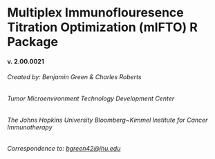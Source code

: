 # Multiplex Immunoflouresence Titration Optimization (mIFTO) R Package 
#### v. 2.00.0021
###### Created by: Benjamin Green & Charles Roberts

###### Tumor Microenvironment Technology Development Center
###### The Johns Hopkins University Bloomberg~Kimmel Institute for Cancer Immunotherapy
###### Correspondence to: bgreen42@jhu.edu
